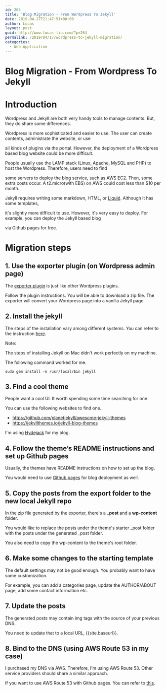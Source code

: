 ```yaml
---
id: 264
title: 'Blog Migration - From Wordpress To Jekyll'
date: 2019-04-17T21:47:51+00:00
author: Lucas
layout: post
guid: http://www.lucas-liu.com/?p=264
permalink: /2019/04/17/wordpress-to-jekyll-migration/
categories:
  - Web Application
---
```


# Blog Migration - From Wordpress To Jekyll
# Introduction

Wordpress and Jekyll are both very handy tools to manage contents. But, they do share some differences.


Wordpress is more sophisticated and easier to use. The user can create contents, administrate the website, or use

all kinds of plugins via the portal. However, the deployment of a Wordpress based blog website could be more difficult.

People usually use the LAMP stack (Linux, Apache, MySQL and PHP) to host the Wordpress. Therefore, users need to find

some servers to deploy the blog service, such as AWS EC2. Then, some extra costs occur. A t2.micro(with EBS) on AWS could cost less than $10 per month.


Jekyll requires writing some markdown, HTML, or [Liquid](https://jekyllrb.com/docs/liquid/). Although it has some templates,

it's slightly more difficult to use. However, it's very easy to deploy. For example, you can deploy the Jekyll based blog

via Github pages for free.   

# Migration steps

## 1. Use the exporter plugin (on Wordpress admin page)

The [exporter plugin](https://github.com/benbalter/wordpress-to-jekyll-exporter) is just like other Wordpress plugins.

Follow the plugin instructions. You will be able to download a zip file. The exporter will convert your Wordpress page into a vanilla Jekyll page.

## 2. Install the jekyll

The steps of the installation vary among different systems. You can refer to the instruction [here](https://jekyllrb.com/docs/installation/macos/).

Note:

The steps of installing Jekyll on Mac didn't work perfectly on my machine.

The following command worked for me.

```aidl
sudo gem install -n /usr/local/bin jekyll
```  

## 3. Find a cool theme

People want a cool UI. It worth spending some time searching for one.

You can use the following websites to find one.

* https://github.com/planetjekyll/awesome-jekyll-themes
* https://jekyllthemes.io/jekyll-blog-themes

I'm using [Hydejack](https://hydejack.com/) for my blog.

## 4. Follow the theme’s README instructions and set up Github pages

Usually, the themes have README instructions on how to set up the blog.

You would need to use [Github pages](https://pages.github.com/) for blog deployment as well.

## 5. Copy the posts from the export folder to the new local Jekyll repo

In the zip file generated by the exporter, there's a **_post** and a **wp-content** folder.

You would like to replace the posts under the theme's starter _post folder with the posts under the generated _post folder.

You also need to copy the wp-content to the theme's root folder.

## 6. Make some changes to the starting template

The default settings may not be good enough. You probably want to have some customization.
 
For example, you can add a categories page, update the AUTHOR/ABOUT page, add some contact information etc.

## 7. Update the posts

The generated posts may contain img tags with the source of your previous DNS.

You need to update that to a local URL, \{\{site.baseurl\}\}.

## 8. Bind to the DNS (using AWS Route 53 in my case)

I purchased my DNS via AWS. Therefore, I'm using AWS Route 53. Other service providers should share a similar approach.

If you want to use AWS Route 53 with Github pages. You can refer to [this](https://samyounger.com/github/git/github-pages/aws/route53/2017/02/15/github-pages-with-aws.html).


 
 

   